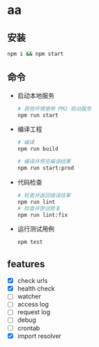 # aa

## 安装
```sh
npm i && npm start
```

## 命令
- 启动本地服务
    ```sh
    # 其他环境使用 PM2 启动服务
    npm run start
    ```
- 编译工程
    ```sh
    # 编译
    npm run build

    # 编译并预览编译结果
    npm run start:prod
    ```
- 代码检查
    ```sh
    # 检查并返回错误结果
    npm run lint
    # 检查并尝试修复
    npm run lint:fix
    ```
- 运行测试用例
    ```sh
    npm test
    ```

## features
- [x] check urls
- [x] health check
- [ ] watcher
- [ ] access log
- [ ] request log
- [ ] debug
- [ ] crontab
- [x] import resolver